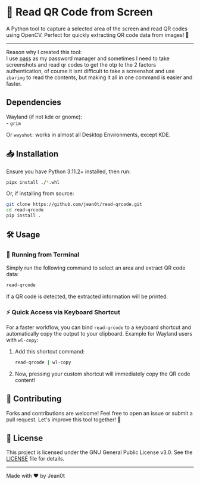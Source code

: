 # 📸 Read QR Code from Screen

A Python tool to capture a selected area of the screen and read QR codes using OpenCV. Perfect for quickly extracting QR code data from images! 🚀 
***
Reason why I created this tool:  
I use [pass](https://www.passwordstore.org/) as my password manager and sometimes I need to take screenshots and read qr codes to get the otp to the 2 factors authentication, of course it isnt difficult to take a screenshot and use `zbarimg` to read the contents, but making it all in one command is easier and faster.  

## Dependencies

Wayland (if not kde or gnome):  
    - `grim`  
    
Or `wayshot`: works in almost all Desktop Environments, except KDE.  

## 📥 Installation

Ensure you have Python 3.11.2+ installed, then run:  

```bash
pipx install ./*.whl
```

Or, if installing from source:

```bash
git clone https://github.com/jean0t/read-qrcode.git
cd read-qrcode
pip install .
```

## 🛠 Usage

### 📌 Running from Terminal

Simply run the following command to select an area and extract QR code data:

```bash
read-qrcode
```

If a QR code is detected, the extracted information will be printed.

### ⚡ Quick Access via Keyboard Shortcut

For a faster workflow, you can bind `read-qrcode` to a keyboard shortcut and automatically copy the output to your clipboard. Example for Wayland users with `wl-copy`:

1. Add this shortcut command:
   ```bash
   read-qrcode | wl-copy
   ```
2. Now, pressing your custom shortcut will immediately copy the QR code content!

## 🤝 Contributing

Forks and contributions are welcome! Feel free to open an issue or submit a pull request. Let's improve this tool together! 🚀

## 📜 License

This project is licensed under the GNU General Public License v3.0. See the [LICENSE](LICENSE) file for details.

---

Made with ❤️  by Jean0t
